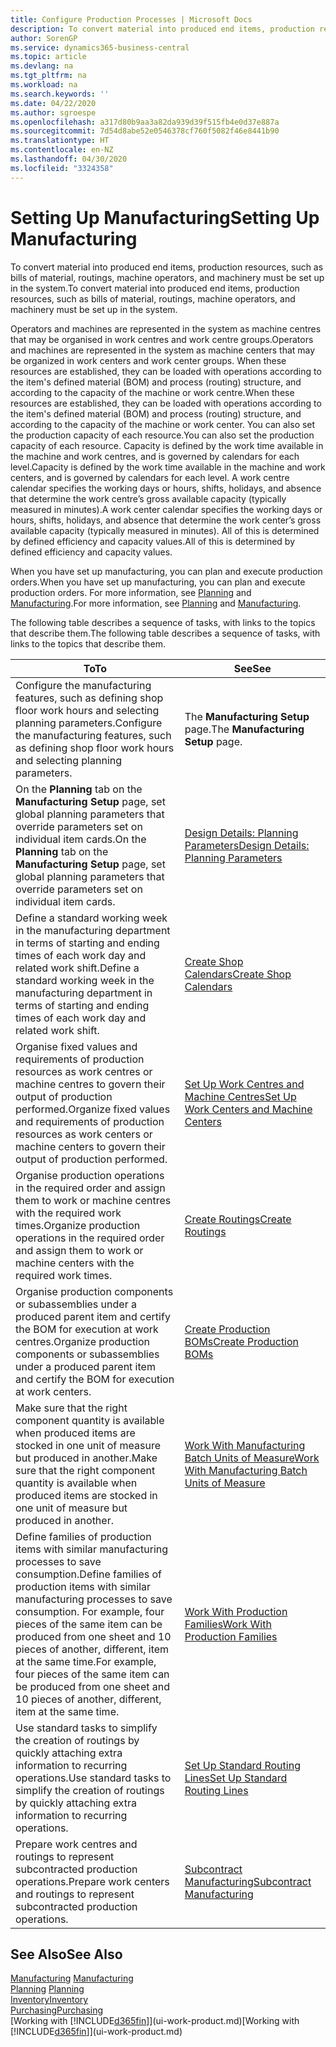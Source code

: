 ```yaml
---
title: Configure Production Processes | Microsoft Docs
description: To convert material into produced end items, production resources, such as bills of material, routings, machine operators, and machinery must be set up in the system.
author: SorenGP
ms.service: dynamics365-business-central
ms.topic: article
ms.devlang: na
ms.tgt_pltfrm: na
ms.workload: na
ms.search.keywords: ''
ms.date: 04/22/2020
ms.author: sgroespe
ms.openlocfilehash: a317d80b9aa3a82da939d39f515fb4e0d37e887a
ms.sourcegitcommit: 7d54d8abe52e0546378cf760f5082f46e8441b90
ms.translationtype: HT
ms.contentlocale: en-NZ
ms.lasthandoff: 04/30/2020
ms.locfileid: "3324358"
---
```

# <a name="setting-up-manufacturing"></a><span data-ttu-id="aeeb6-103">Setting Up Manufacturing</span><span class="sxs-lookup"><span data-stu-id="aeeb6-103">Setting Up Manufacturing</span></span>
<span data-ttu-id="aeeb6-104">To convert material into produced end items, production resources, such as bills of material, routings, machine operators, and machinery must be set up in the system.</span><span class="sxs-lookup"><span data-stu-id="aeeb6-104">To convert material into produced end items, production resources, such as bills of material, routings, machine operators, and machinery must be set up in the system.</span></span>

<span data-ttu-id="aeeb6-105">Operators and machines are represented in the system as machine centres that may be organised in work centres and work centre groups.</span><span class="sxs-lookup"><span data-stu-id="aeeb6-105">Operators and machines are represented in the system as machine centers that may be organized in work centers and work center groups.</span></span> <span data-ttu-id="aeeb6-106">When these resources are established, they can be loaded with operations according to the item's defined material (BOM) and process (routing) structure, and according to the capacity of the machine or work centre.</span><span class="sxs-lookup"><span data-stu-id="aeeb6-106">When these resources are established, they can be loaded with operations according to the item's defined material (BOM) and process (routing) structure, and according to the capacity of the machine or work center.</span></span> <span data-ttu-id="aeeb6-107">You can also set the production capacity of each resource.</span><span class="sxs-lookup"><span data-stu-id="aeeb6-107">You can also set the production capacity of each resource.</span></span> <span data-ttu-id="aeeb6-108">Capacity is defined by the work time available in the machine and work centres, and is governed by calendars for each level.</span><span class="sxs-lookup"><span data-stu-id="aeeb6-108">Capacity is defined by the work time available in the machine and work centers, and is governed by calendars for each level.</span></span> <span data-ttu-id="aeeb6-109">A work centre calendar specifies the working days or hours, shifts, holidays, and absence that determine the work centre’s gross available capacity (typically measured in minutes).</span><span class="sxs-lookup"><span data-stu-id="aeeb6-109">A work center calendar specifies the working days or hours, shifts, holidays, and absence that determine the work center’s gross available capacity (typically measured in minutes).</span></span> <span data-ttu-id="aeeb6-110">All of this is determined by defined efficiency and capacity values.</span><span class="sxs-lookup"><span data-stu-id="aeeb6-110">All of this is determined by defined efficiency and capacity values.</span></span>  

<span data-ttu-id="aeeb6-111">When you have set up manufacturing, you can plan and execute production orders.</span><span class="sxs-lookup"><span data-stu-id="aeeb6-111">When you have set up manufacturing, you can plan and execute production orders.</span></span> <span data-ttu-id="aeeb6-112">For more information, see [Planning](production-planning.md) and [Manufacturing](production-manage-manufacturing.md).</span><span class="sxs-lookup"><span data-stu-id="aeeb6-112">For more information, see [Planning](production-planning.md) and [Manufacturing](production-manage-manufacturing.md).</span></span>  



 <span data-ttu-id="aeeb6-113">The following table describes a sequence of tasks, with links to the topics that describe them.</span><span class="sxs-lookup"><span data-stu-id="aeeb6-113">The following table describes a sequence of tasks, with links to the topics that describe them.</span></span>   

|<span data-ttu-id="aeeb6-114">**To**</span><span class="sxs-lookup"><span data-stu-id="aeeb6-114">**To**</span></span>|<span data-ttu-id="aeeb6-115">**See**</span><span class="sxs-lookup"><span data-stu-id="aeeb6-115">**See**</span></span>|  
|------------|-------------|  
|<span data-ttu-id="aeeb6-116">Configure the manufacturing features, such as defining shop floor work hours and selecting planning parameters.</span><span class="sxs-lookup"><span data-stu-id="aeeb6-116">Configure the manufacturing features, such as defining shop floor work hours and selecting planning parameters.</span></span>|<span data-ttu-id="aeeb6-117">The **Manufacturing Setup** page.</span><span class="sxs-lookup"><span data-stu-id="aeeb6-117">The **Manufacturing Setup** page.</span></span>|
|<span data-ttu-id="aeeb6-118">On the **Planning** tab on the **Manufacturing Setup** page, set global planning parameters that override parameters set on individual item cards.</span><span class="sxs-lookup"><span data-stu-id="aeeb6-118">On the **Planning** tab on the **Manufacturing Setup** page, set global planning parameters that override parameters set on individual item cards.</span></span>|[<span data-ttu-id="aeeb6-119">Design Details: Planning Parameters</span><span class="sxs-lookup"><span data-stu-id="aeeb6-119">Design Details: Planning Parameters</span></span>](design-details-planning-parameters.md)|
|<span data-ttu-id="aeeb6-120">Define a standard working week in the manufacturing department in terms of starting and ending times of each work day and related work shift.</span><span class="sxs-lookup"><span data-stu-id="aeeb6-120">Define a standard working week in the manufacturing department in terms of starting and ending times of each work day and related work shift.</span></span>|[<span data-ttu-id="aeeb6-121">Create Shop Calendars</span><span class="sxs-lookup"><span data-stu-id="aeeb6-121">Create Shop Calendars</span></span>](production-how-to-create-work-center-calendars.md)|  
|<span data-ttu-id="aeeb6-122">Organise fixed values and requirements of production resources as work centres or machine centres to govern their output of production performed.</span><span class="sxs-lookup"><span data-stu-id="aeeb6-122">Organize fixed values and requirements of production resources as work centers or machine centers to govern their output of production performed.</span></span>|[<span data-ttu-id="aeeb6-123">Set Up Work Centres and Machine Centres</span><span class="sxs-lookup"><span data-stu-id="aeeb6-123">Set Up Work Centers and Machine Centers</span></span>](production-how-to-set-up-work-and-machine-centers.md)|
|<span data-ttu-id="aeeb6-124">Organise production operations in the required order and assign them to work or machine centres with the required work times.</span><span class="sxs-lookup"><span data-stu-id="aeeb6-124">Organize production operations in the required order and assign them to work or machine centers with the required work times.</span></span>|[<span data-ttu-id="aeeb6-125">Create Routings</span><span class="sxs-lookup"><span data-stu-id="aeeb6-125">Create Routings</span></span>](production-how-to-create-routings.md)|
|<span data-ttu-id="aeeb6-126">Organise production components or subassemblies under a produced parent item and certify the BOM for execution at work centres.</span><span class="sxs-lookup"><span data-stu-id="aeeb6-126">Organize production components or subassemblies under a produced parent item and certify the BOM for execution at work centers.</span></span>|[<span data-ttu-id="aeeb6-127">Create Production BOMs</span><span class="sxs-lookup"><span data-stu-id="aeeb6-127">Create Production BOMs</span></span>](production-how-to-create-production-boms.md)|
|<span data-ttu-id="aeeb6-128">Make sure that the right component quantity is available when produced items are stocked in one unit of measure but produced in another.</span><span class="sxs-lookup"><span data-stu-id="aeeb6-128">Make sure that the right component quantity is available when produced items are stocked in one unit of measure but produced in another.</span></span>|[<span data-ttu-id="aeeb6-129">Work With Manufacturing Batch Units of Measure</span><span class="sxs-lookup"><span data-stu-id="aeeb6-129">Work With Manufacturing Batch Units of Measure</span></span>](production-how-to-use-the-manufacturing-batch-unit-of-measure.md)|  
|<span data-ttu-id="aeeb6-130">Define families of production items with similar manufacturing processes to save consumption.</span><span class="sxs-lookup"><span data-stu-id="aeeb6-130">Define families of production items with similar manufacturing processes to save consumption.</span></span> <span data-ttu-id="aeeb6-131">For example, four pieces of the same item can be produced from one sheet and 10 pieces of another, different, item at the same time.</span><span class="sxs-lookup"><span data-stu-id="aeeb6-131">For example, four pieces of the same item can be produced from one sheet and 10 pieces of another, different, item at the same time.</span></span>|[<span data-ttu-id="aeeb6-132">Work With Production Families</span><span class="sxs-lookup"><span data-stu-id="aeeb6-132">Work With Production Families</span></span>](production-how-work-family.md)|
|<span data-ttu-id="aeeb6-133">Use standard tasks to simplify the creation of routings by quickly attaching extra information to recurring operations.</span><span class="sxs-lookup"><span data-stu-id="aeeb6-133">Use standard tasks to simplify the creation of routings by quickly attaching extra information to recurring operations.</span></span>|[<span data-ttu-id="aeeb6-134">Set Up Standard Routing Lines</span><span class="sxs-lookup"><span data-stu-id="aeeb6-134">Set Up Standard Routing Lines</span></span>](production-how-set-up-standard-routing-lines.md)|  
|<span data-ttu-id="aeeb6-135">Prepare work centres and routings to represent subcontracted production operations.</span><span class="sxs-lookup"><span data-stu-id="aeeb6-135">Prepare work centers and routings to represent subcontracted production operations.</span></span>|[<span data-ttu-id="aeeb6-136">Subcontract Manufacturing</span><span class="sxs-lookup"><span data-stu-id="aeeb6-136">Subcontract Manufacturing</span></span>](production-how-to-subcontract-manufacturing.md)|  

## <a name="see-also"></a><span data-ttu-id="aeeb6-137">See Also</span><span class="sxs-lookup"><span data-stu-id="aeeb6-137">See Also</span></span>
<span data-ttu-id="aeeb6-138">[Manufacturing](production-manage-manufacturing.md)  </span><span class="sxs-lookup"><span data-stu-id="aeeb6-138">[Manufacturing](production-manage-manufacturing.md)  </span></span>  
<span data-ttu-id="aeeb6-139">[Planning](production-planning.md) </span><span class="sxs-lookup"><span data-stu-id="aeeb6-139">[Planning](production-planning.md) </span></span>  
[<span data-ttu-id="aeeb6-140">Inventory</span><span class="sxs-lookup"><span data-stu-id="aeeb6-140">Inventory</span></span>](inventory-manage-inventory.md)  
[<span data-ttu-id="aeeb6-141">Purchasing</span><span class="sxs-lookup"><span data-stu-id="aeeb6-141">Purchasing</span></span>](purchasing-manage-purchasing.md)  
<span data-ttu-id="aeeb6-142">[Working with [!INCLUDE[d365fin](includes/d365fin_md.md)]](ui-work-product.md)</span><span class="sxs-lookup"><span data-stu-id="aeeb6-142">[Working with [!INCLUDE[d365fin](includes/d365fin_md.md)]](ui-work-product.md)</span></span>
